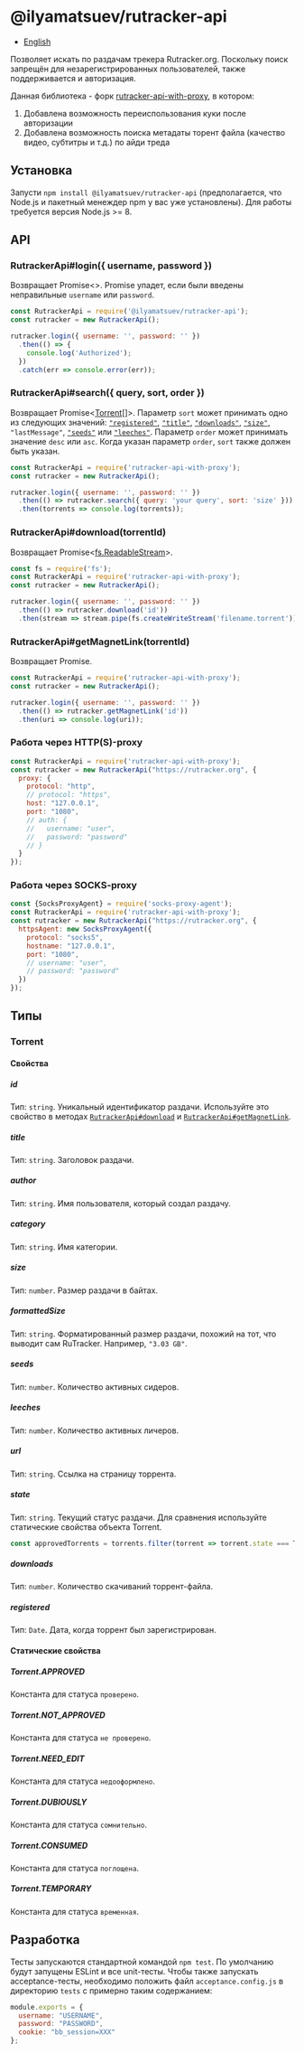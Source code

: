 # @ilyamatsuev/rutracker-api
* [English](https://github-com.translate.goog/IlyaMatsuev/rutracker-api/blob/master/README.md?_x_tr_sl=ru&_x_tr_tl=en&_x_tr_hl=en&_x_tr_pto=wapp)

Позволяет искать по раздачам трекера Rutracker.org. Поскольку поиск запрещён для незарегистрированных пользователей, также поддерживаетcя и авторизация.

Данная библиотека - форк [rutracker-api-with-proxy](https://github.com/fertkir/rutracker-api-with-proxy), в котором:
1. Добавлена возможность переиспользования куки после авторизации
2. Добавлена возможность поиска метадаты торент файла (качество видео, субтитры и т.д.) по айди треда

## Установка
Запусти ```npm install @ilyamatsuev/rutracker-api``` (предполагается, что Node.js и пакетный менеждер npm у вас уже установлены). Для работы требуется версия Node.js >= 8.

## API

### RutrackerApi#login({ username, password })
Возвращает Promise<>. Promise упадет, если были введены неправильные `username` или `password`.

```js
const RutrackerApi = require('@ilyamatsuev/rutracker-api');
const rutracker = new RutrackerApi();

rutracker.login({ username: '', password: '' })
  .then(() => {
    console.log('Authorized');
  })
  .catch(err => console.error(err));
```

### RutrackerApi#search({ query, sort, order })
Возвращает Promise<[Torrent](#torrent)[]>. Параметр `sort` может принимать одно из следующих значений: [`"registered"`](#registered), [`"title"`](#title), [`"downloads"`](#downloads), [`"size"`](#size), `"lastMessage"`, [`"seeds"`](#seeds) или [`"leeches"`](#leeches). Параметр `order` может принимать значение `desc` или `asc`. Когда указан параметр `order`, `sort` также должен быть указан.

```js
const RutrackerApi = require('rutracker-api-with-proxy');
const rutracker = new RutrackerApi();

rutracker.login({ username: '', password: '' })
  .then(() => rutracker.search({ query: 'your query', sort: 'size' }))
  .then(torrents => console.log(torrents));
```

### RutrackerApi#download(torrentId)
Возвращает Promise<[fs.ReadableStream](https://nodejs.org/api/stream.html#stream_readable_streams)>.

```js
const fs = require('fs');
const RutrackerApi = require('rutracker-api-with-proxy');
const rutracker = new RutrackerApi();

rutracker.login({ username: '', password: '' })
  .then(() => rutracker.download('id'))
  .then(stream => stream.pipe(fs.createWriteStream('filename.torrent')));
```

### RutrackerApi#getMagnetLink(torrentId)
Возвращает Promise<string>.

```js
const RutrackerApi = require('rutracker-api-with-proxy');
const rutracker = new RutrackerApi();

rutracker.login({ username: '', password: '' })
  .then(() => rutracker.getMagnetLink('id'))
  .then(uri => console.log(uri));
```

<a name="proxy"/>

### Работа через HTTP(S)-proxy

```js
const RutrackerApi = require('rutracker-api-with-proxy');
const rutracker = new RutrackerApi("https://rutracker.org", {
  proxy: {
    protocol: "http",
    // protocol: "https",
    host: "127.0.0.1",
    port: "1080",
    // auth: {
    //   username: "user",
    //   password: "password"
    // }
  }
});
```

### Работа через SOCKS-proxy

```js
const {SocksProxyAgent} = require('socks-proxy-agent');
const RutrackerApi = require('rutracker-api-with-proxy');
const rutracker = new RutrackerApi("https://rutracker.org", {
  httpsAgent: new SocksProxyAgent({
    protocol: "socks5",
    hostname: "127.0.0.1",
    port: "1080",
    // username: "user",
    // password: "password"
  })
});
```


## Типы

### Torrent

#### Свойства

##### id
Тип: `string`. Уникальный идентификатор раздачи. Используйте это свойство в методах [`RutrackerApi#download`](#rutrackerapidownloadtorrentid) и [`RutrackerApi#getMagnetLink`](#rutrackerapigetmagnetlinktorrentid).

##### title
Тип: `string`. Заголовок раздачи.

##### author
Тип: `string`. Имя пользователя, который создал раздачу.

##### category
Тип: `string`. Имя категории.

##### size
Тип: `number`. Размер раздачи в байтах.

##### formattedSize
Тип: `string`. Форматированный размер раздачи, похожий на тот, что выводит сам RuTracker. Например, `"3.03 GB"`.

##### seeds
Тип: `number`. Количество активных сидеров.

##### leeches
Тип: `number`. Количество активных личеров.

##### url
Тип: `string`. Ссылка на страницу торрента.

##### state
Тип: `string`. Текущий статус раздачи. Для сравнения используйте статические свойства объекта Torrent.
```js
const approvedTorrents = torrents.filter(torrent => torrent.state === Torrent.APPROVED);
```

##### downloads
Тип: `number`. Количество скачиваний торрент-файла.

##### registered
Тип: `Date`. Дата, когда торрент был зарегистрирован.

#### Статические свойства

##### Torrent.APPROVED
Константа для статуса `проверено`.

##### Torrent.NOT_APPROVED
Константа для статуса `не проверено`.

##### Torrent.NEED_EDIT
Константа для статуса `недооформлено`.

##### Torrent.DUBIOUSLY
Константа для статуса `сомнительно`.

##### Torrent.CONSUMED
Константа для статуса `поглощена`.

##### Torrent.TEMPORARY
Константа для статуса `временная`.

## Разработка
Тесты запускаются стандартной командой `npm test`. По умолчанию будут запущены ESLint и все unit-тесты. Чтобы также запускать acceptance-тесты, необходимо положить файл `acceptance.config.js` в директорию `tests` с примерно таким содержанием:

```js
module.exports = {
  username: "USERNAME",
  password: "PASSWORD",
  cookie: "bb_session=XXX"
};
```
